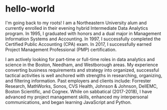 # hello-world

I'm going back to my roots! I am a Northeastern University alum and currently enrolled in their evening hybrid Intermediate Data Analytics program. In 1995, I graduated with honors and a dual major in Management Information Systems and Accounting. In 1997, I successfully completed the Certified Public Accounting (CPA) exam. In 2017, I successfully earned Project Management Professional (PMP) certification.

I am actively looking for part-time or full-time roles in data analytics and science in the Boston, Needham, and Westborough areas. My experience converting business requirements and strategy into organized, successful tactical activities is well anchored with strengths in researching, organizing, and filtering information. Past employers and clients include: Forrester Research, MathWorks, Sonos, CVS Health, Johnson & Johnson, DellEMC, Boston Scientific, and Cognex.  While on sabbatical (2017-2018), I have advanced my project management skills, enhanced my interpersonal communications, and began learning JavaScript and Python.
